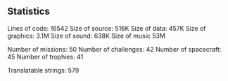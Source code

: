 Statistics
----------

Lines of code: 16542
Size of source: 516K
Size of data: 457K
Size of graphics: 3.1M
Size of sound: 638K
Size of music 53M

Number of missions: 50
Number of challenges: 42
Number of spacecraft: 45
Number of trophies: 41

Translatable strings: 579
